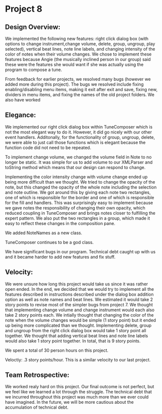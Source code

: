 # Project 8
## Design Overview:

We implemented the following new features: right click dialog box (with options to change instrument,change volume, delete, group, ungroup, play selected),  vertical beat lines, note line labels, and changing intensity of the color of notes when their volume changes. We chose to implement these features because Angie (the musically inclined person in our group) said these were the features she would want if she was actually using the program to compose a tune. 

From feedback for earlier projects, we resolved many bugs (however we added more during this project). The bugs we resolved include fixing enabling/disabling menu items, making it exit after exit and save, fixing new, dividers in menu items, and fixing the names of the old project folders. We also have worked 

## Elegance:
We implemented our right click dialog box within TuneComposer which is not the most elegant way to do it. However, it did go nicely with our other event handlers. Additonally, for the functionality of group, ungroup, delete, we were able to just call those functions which is elegant because the function code did not need to be repeated.  

To implement change volume, we changed the volume field in Note to no longer be static. It was simple for us to add volume to our XMLParser and toString method which means that our design can respond to change. 

Implementing the color intensity change with volume change ended up being more difficult than we thought. We tried to change the opacity of the note, but this changed the opacity of the whole note including the selection and note outline. We got around this by giving each note two rectangles, one of which is responsible for the border and one of which is responsible for the fill and handlers. This was surprisingly easy to implement because we gave notes the responsibility of changing their own opacity, which reduced coupling in TuneComposer and brings notes closer to fulfilling the expert pattern. We also put the two rectangles in a group, which made it easy to reflect these changes in the composition pane.

We added NoteNames as a new class. 

TuneComposer continues to be a god class. 

We have significant bugs in our program. Technical debt caught up with us and it became harder to add new features and fix stuff.  

## Velocity:
We were unsure how long this project would take us since it was rather open ended. In the end, we decided that we would try to implement all the features described in instructions described under the dialog box addition option as well as note names and beat lines. We estimated it would take 2 story points to revise most of the simpler bugs from project 7. We thought that implementing change volume and change instrument would each also take 2 story points each. We intially thought that changing the color of the note when the volume changes would be simple (1 story point) but it ended up being more complicated than we thought. Implementing delete, group and ungroup from the right click dialog box would take 1 story point all together. We thought that adding vertical beat lines and note line labels would also take 1 story point together. In total, that is 9 story points. 

We spent a total of 30 person hours on this project. 

Veloctiy: .3 story points/hour. This is a similar velocity to our last project. 

## Team Retrospective:
We worked realy hard on this project. Our final outcome is not perfect, but we feel like we learned a lot through the struggle. The technical debt that we incurred throughout this project was much more than we ever could have imagined. In the future, we will be more cautious about the accumulation of technical debt. 
